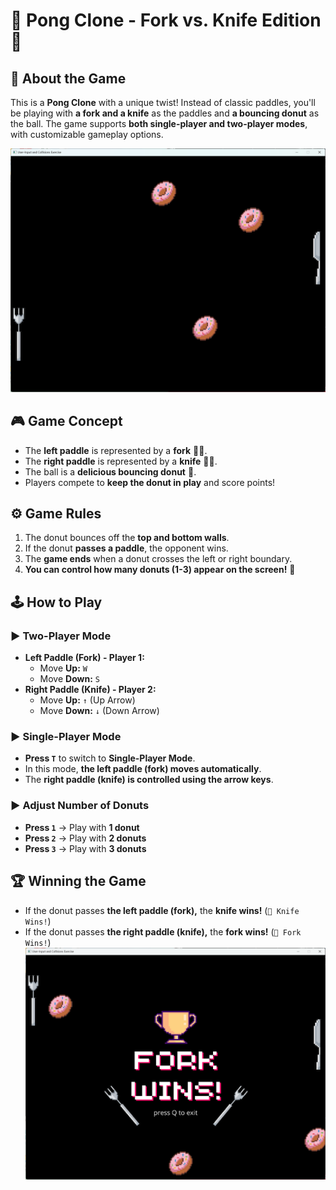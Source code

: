 # 🍩 **Pong Clone - Fork vs. Knife Edition** 🏓

## **📌 About the Game**
This is a **Pong Clone** with a unique twist! Instead of classic paddles, you'll be playing with **a fork and a knife** as the paddles and **a bouncing donut** as the ball. The game supports **both single-player and two-player modes**, with customizable gameplay options.

![game_screenshot1](assets/game_screenshot1.png)

## **🎮 Game Concept**
- The **left paddle** is represented by a **fork** 🏓🍴.
- The **right paddle** is represented by a **knife** 🏓🔪.
- The ball is a **delicious bouncing donut** 🍩.
- Players compete to **keep the donut in play** and score points!

## **⚙️ Game Rules**
1. The donut bounces off the **top and bottom walls**.
2. If the donut **passes a paddle**, the opponent wins.
3. The **game ends** when a donut crosses the left or right boundary.
4. **You can control how many donuts (1-3) appear on the screen!** 🎲

## **🕹️ How to Play**
### **▶️ Two-Player Mode**
- **Left Paddle (Fork) - Player 1:**  
  - Move **Up:** `W`  
  - Move **Down:** `S`  
- **Right Paddle (Knife) - Player 2:**  
  - Move **Up:** `↑` (Up Arrow)  
  - Move **Down:** `↓` (Down Arrow)

### **▶️ Single-Player Mode**
- **Press `T`** to switch to **Single-Player Mode**.
- In this mode, **the left paddle (fork) moves automatically**.
- The **right paddle (knife) is controlled using the arrow keys**.

### **▶️ Adjust Number of Donuts**
- **Press `1`** → Play with **1 donut**  
- **Press `2`** → Play with **2 donuts**  
- **Press `3`** → Play with **3 donuts**  

## **🏆 Winning the Game**
- If the donut passes **the left paddle (fork),** the **knife wins!** (`🔪 Knife Wins!`)
- If the donut passes **the right paddle (knife),** the **fork wins!** (`🍴 Fork Wins!`)
![game_screenshot2](assets/game_screenshot2.png)
